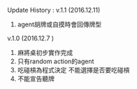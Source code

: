 Update History :
v.1.1 (2016.12.11)
1. agent胡牌或自摸時會回傳牌型

v.1.0 (2016.12.7 )
1. 麻將桌初步實作完成
2. 只有random action的agent
3. 吃碰槓為程式決定  不能選擇是否要吃碰槓
4. 不能宣告聽牌
